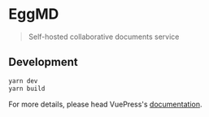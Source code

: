 # EggMD

> Self-hosted collaborative documents service

## Development

```bash
yarn dev
yarn build
```

For more details, please head VuePress's [documentation](https://v1.vuepress.vuejs.org/).

